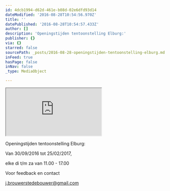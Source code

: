 ```yaml
---
id: 4dcb1994-d62d-461e-b08d-02e6dfd93d14
dateModified: '2016-08-28T10:54:56.970Z'
title: ''
datePublished: '2016-08-28T10:54:57.433Z'
author: []
description: 'Openingstijden tentoonstelling Elburg:'
publisher: {}
via: {}
starred: false
sourcePath: _posts/2016-08-28-openingstijden-tentoonstelling-elburg.md
inFeed: true
hasPage: false
inNav: false
_type: MediaObject

---
```

<iframe src="https://the-grid.github.io/ed-location/?latitude=20&amp;longitude=-35&amp;zoom=16&amp;address=Gemeente%20Museum%20Elburg%2C%208%20Jufferenstraat%2C%20Elburg%2C%20Gelderland%208081%20Netherlands" style=""></iframe>

Openingstijden tentoonstelling Elburg:

Van 30/09/2016 tot 25/02/2017,

elke di t/m za van 11.00 - 17.00

Voor feedback en contact

j.brouwerstedebouwer@gmail.com